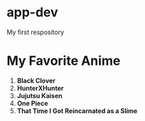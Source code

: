 # app-dev
My first respository

# My Favorite Anime
1. **Black Clover**
2. **HunterXHunter**
3. **Jujutsu Kaisen**
4. **One Piece**
5. **That Time I Got Reincarnated as a Slime**
